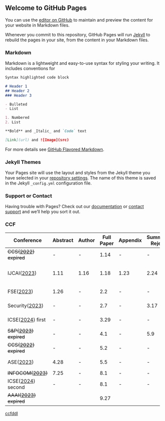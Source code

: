
## Welcome to GitHub Pages

You can use the [editor on GitHub](https://github.com/flyboss/flyboss.github.io/edit/master/README.md) to maintain and preview the content for your website in Markdown files.

Whenever you commit to this repository, GitHub Pages will run [Jekyll](https://jekyllrb.com/) to rebuild the pages in your site, from the content in your Markdown files.

### Markdown

Markdown is a lightweight and easy-to-use syntax for styling your writing. It includes conventions for

```markdown
Syntax highlighted code block

# Header 1
## Header 2
### Header 3

- Bulleted
- List

1. Numbered
2. List

**Bold** and _Italic_ and `Code` text

[Link](url) and ![Image](src)
```

For more details see [GitHub Flavored Markdown](https://guides.github.com/features/mastering-markdown/).

### Jekyll Themes

Your Pages site will use the layout and styles from the Jekyll theme you have selected in your [repository settings](https://github.com/flyboss/flyboss.github.io/settings). The name of this theme is saved in the Jekyll `_config.yml` configuration file.

### Support or Contact

Having trouble with Pages? Check out our [documentation](https://help.github.com/categories/github-pages-basics/) or [contact support](https://github.com/contact) and we’ll help you sort it out.


### CCF

| Conference | Abstract | Author | Full Paper | Appendix | Summary Reject | Rebuttal | Notification | Pages |
| --- | --- | --- | --- | --- | --- | --- | --- | --- | 
| ~~CCS([2022](https://www.sigsac.org/ccs/CCS2022/call-for/call-for-papers.html)) expired~~ | - | - | 1.14 | - | - | 2.18-3.6 | 3.10 | 12 body + any ref/appendices  |
| IJCAI([2023](https://ijcai-23.org/call-for-papers/)) | 1.11 | 1.16 | 1.18| 1.23 | 2.24 | 3.20-3.23| 4.19 | 7 body + 2 ref, appendix应该是另外的pdf | 
| FSE([2023](https://2023.esec-fse.org/track/fse-2023-research-papers)) | 1.26 | - | 2.2 | - | - | - | 5.4 | 10 body + 2 ref |
| Security([2023](https://www.usenix.org/conference/usenixsecurity23/call-for-papers)) | - | - | 2.7 | - | 3.17 | 4.24-4.26 | 5.8 | 13 body + any ref/appendices | 
| ICSE([2024](https://conf.researchr.org/home/icse-2024)) first | - | - | 3.29 | - | - |  | 6.2 | 10 body + 2 ref | 
| ~~S&P([2023](https://www.ieee-security.org/TC/SP2023/cfpapers.html)) expired~~ | - | - | 4.1 | - | 5.9 | 6.7-6.21 | 6.24 |
| ~~CCS([2022](https://www.sigsac.org/ccs/CCS2022/call-for/call-for-papers.html)) expired~~ | - | - | 5.2 | - | - | 6.19-7.7 | 7.15 |
| ASE([2023](https://conf.researchr.org/track/ase-2023/ase-2023-papers)) | 4.28 | - | 5.5 | - | - | - | 7.17 | 10 body + 2 ref |
| ~~INFOCOM([2023](https://infocom2023.ieee-infocom.org/authors/call-papers-main-conference))~~ | 7.25 | - | 8.1 | - | - | - | 12.2 | 
| ICSE([2024](https://conf.researchr.org/home/icse-2024)) second | - | - | 8.1 | - | - |  | 10.10 | 10 body + 2 ref |
| ~~AAAI([2023](https://aaai.org/Conferences/AAAI-23/)) expired~~ |  |  | 9.27 |  | | 10.20-10.24 | 11.18 | 



[ccfddl](https://ccfddl.github.io/)
